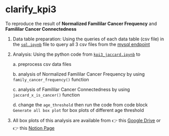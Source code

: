 # clarify_kpi3

To reproduce the result of **Normalized Famililar Cancer Frequency** and **Famililar Cancer Connectedness**

1. Data table preparation: Using the queries of each data table (csv file) in the [`sql.ipynb`](https://github.com/SDM-TIB/clarify_kpi3/blob/main/sql.ipynb) file to query all 3 csv files from the [mysql endpoint](https://labs.tib.eu/sdm/mysql/db_structure.php?server=1&db=SLCG_UPM_v5.0)

2. Analysis: Using the python code from [`kpi3_jaccard.ipynb`](https://github.com/SDM-TIB/clarify_kpi3/blob/main/kpi3_jacard.ipynb) to 
   
   a. preprocess csv data files
   
   b. analysis of Normalized Famililar Cancer Frequency by using `family_cancer_frequency()` function
   
   c. analysis of Famililar Cancer Connectedness by using `jaccard_x_is_cancer()` function
   
   d. change the `age_threshold` then run the code from code block `Generate all box plot` for box plots of different age threshold
   
3. All box plots of this analysis are available from 👉 this [Google Drive](https://drive.google.com/drive/folders/1U3JEYoJuvgvvOfuGKktOQ3bhSzU_PKDw) or 👉 this [Notion Page](https://www.notion.so/Comparing-age-threshold-55-60-65-a930e78e3f2c4be59b5a506c549f810f)
